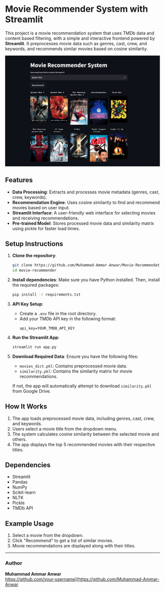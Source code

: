 # Movie Recommender System with Streamlit

This project is a movie recommendation system that uses TMDb data and content based filtering, with a simple and interactive frontend powered by **Streamlit**. It preprocesses movie data such as genres, cast, crew, and keywords, and recommends similar movies based on cosine similarity.

![Frontend Screenshot](https://github.com/Muhammad-Ammar-Anwar/Movie-Recommendation-System/blob/main/frontend%202.png)


## Features

- **Data Processing**: Extracts and processes movie metadata (genres, cast, crew, keywords).
- **Recommendation Engine**: Uses cosine similarity to find and recommend movies based on user input.
- **Streamlit Interface**: A user-friendly web interface for selecting movies and receiving recommendations.
- **Pre-trained Model**: Stores processed movie data and similarity matrix using pickle for faster load times.

## Setup Instructions

1. **Clone the repository**:
    ```bash
    git clone https://github.com/Muhammad-Ammar-Anwar/Movie-Recommendation-System.git
    cd movie-recommender
    ```

2. **Install dependencies**:
    Make sure you have Python installed. Then, install the required packages:
    ```bash
    pip install -r requirements.txt
    ```

3. **API Key Setup**:
    - Create a `.env` file in the root directory.
    - Add your TMDb API key in the following format:
      ```
      api_key=YOUR_TMDB_API_KEY
      ```

4. **Run the Streamlit App**:
    ```bash
    streamlit run app.py
    ```

5. **Download Required Data**:
    Ensure you have the following files:
    - `movies_dict.pkl`: Contains preprocessed movie data.
    - `similarity.pkl`: Contains the similarity matrix for movie recommendations.

    If not, the app will automatically attempt to download `similarity.pkl` from Google Drive.

## How It Works

1. The app loads preprocessed movie data, including genres, cast, crew, and keywords.
2. Users select a movie title from the dropdown menu.
3. The system calculates cosine similarity between the selected movie and others.
4. The app displays the top 5 recommended movies with their respective titles.

## Dependencies

- Streamlit
- Pandas
- NumPy
- Scikit-learn
- NLTK
- Pickle
- TMDb API

## Example Usage

1. Select a movie from the dropdown.
2. Click "Recommend" to get a list of similar movies.
3. Movie recommendations are displayed along with their titles.






---

### Author

**Muhammad Ammar Anwar**  
https://github.com/your-username](https://github.com/Muhammad-Ammar-Anwar
